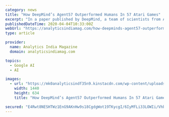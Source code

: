 ```yaml
---
category: news
title: "How DeepMind’s Agent57 Outperformed Humans In 57 Atari Games"
excerpt: "In a paper published by DeepMind, a team of scientists from Alphabet’s UK-based research division has claimed that Agent57 – the first deep reinforcement learning agent – has outperformed humans on all 57 Atari 2600 games in the Arcade Learning Environment data set. Agent57 combines an algorithm to efficiently explore a meta controller ..."
publishedDateTime: 2020-04-04T10:33:00Z
webUrl: "https://analyticsindiamag.com/how-deepminds-agent57-outperformed-humans-in-57-atari-games/"
type: article

provider:
  name: Analytics India Magazine
  domain: analyticsindiamag.com

topics:
  - Google AI
  - AI

images:
  - url: "https://mk0analyticsindf35n9.kinstacdn.com/wp-content/uploads/2020/04/AGENT57.jpg"
    width: 1440
    height: 634
    title: "How DeepMind’s Agent57 Outperformed Humans In 57 Atari Games"

secured: "E4Rwt8NESHTWz1EnG9AKnHw9s18CgdgWot19TKycgI/6IyMfLi33LOWIi/VhbGgGGMuw2PMRCPalBmZf5vc5A4X44Np6B0V1ohRfpM2aF1CTgRzwmc5DuaZF4hPEjPCzW6U23VpkX/KbJAdW3IDixRyFqnIBmomBfCvjEMvItMhAuOsECGU/GM+YO+wE6HcLBGwGDRg0URA3dDqfL7BhIbfhG7R8oaA7ydD94SAGi8h8hJhExwnBSMnnnmdzmQLjBCPxZKEq9HT7/weCpQfF1ODjirjF4gwIjEuTydUbkNFhjMOrSDF/cPZLbVeJZ0Xw;4GTN0GN2UjBt5g4KziToWQ=="
---
```


